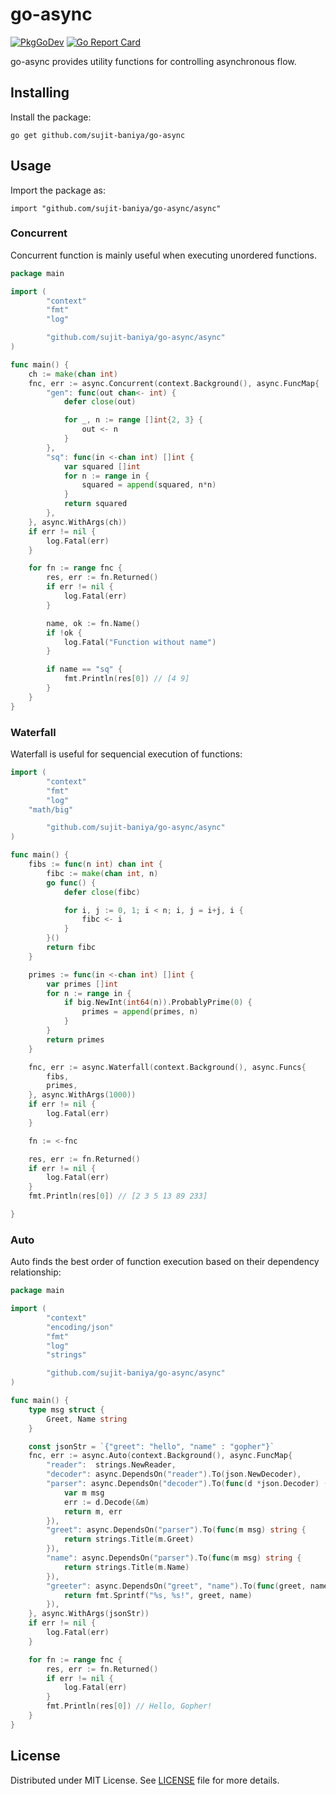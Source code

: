 # go-async

[![PkgGoDev](https://pkg.go.dev/badge/github.com/sujit-baniya/go-async/async)](https://pkg.go.dev/github.com/sujit-baniya/go-async/async)
[![Go Report Card](https://goreportcard.com/badge/github.com/sujit-baniya/go-async)](https://goreportcard.com/report/github.com/sujit-baniya/go-async)

go-async provides utility functions for controlling asynchronous flow.

## Installing

Install the package:
```
go get github.com/sujit-baniya/go-async
``` 

## Usage

Import the package as:
```
import "github.com/sujit-baniya/go-async/async"
```

### Concurrent

Concurrent function is mainly useful when executing unordered functions.

```go
package main

import (
        "context"
        "fmt"
        "log"

        "github.com/sujit-baniya/go-async/async"
)

func main() {
	ch := make(chan int)
	fnc, err := async.Concurrent(context.Background(), async.FuncMap{
		"gen": func(out chan<- int) {
			defer close(out)

			for _, n := range []int{2, 3} {
				out <- n
			}
		},
		"sq": func(in <-chan int) []int {
			var squared []int
			for n := range in {
				squared = append(squared, n*n)
			}
			return squared
		},
	}, async.WithArgs(ch))
	if err != nil {
		log.Fatal(err)
	}

	for fn := range fnc {
		res, err := fn.Returned()
		if err != nil {
			log.Fatal(err)
		}

		name, ok := fn.Name()
		if !ok {
			log.Fatal("Function without name")
		}

		if name == "sq" {
			fmt.Println(res[0]) // [4 9]
		}
	}
}

```

### Waterfall

Waterfall is useful for sequencial execution of functions:

```go
import (
        "context"
        "fmt"
        "log"
	"math/big"

        "github.com/sujit-baniya/go-async/async"
)

func main() {
	fibs := func(n int) chan int {
		fibc := make(chan int, n)
		go func() {
			defer close(fibc)

			for i, j := 0, 1; i < n; i, j = i+j, i {
				fibc <- i
			}
		}()
		return fibc
	}

	primes := func(in <-chan int) []int {
		var primes []int
		for n := range in {
			if big.NewInt(int64(n)).ProbablyPrime(0) {
				primes = append(primes, n)
			}
		}
		return primes
	}

	fnc, err := async.Waterfall(context.Background(), async.Funcs{
		fibs,
		primes,
	}, async.WithArgs(1000))
	if err != nil {
		log.Fatal(err)
	}

	fn := <-fnc

	res, err := fn.Returned()
	if err != nil {
		log.Fatal(err)
	}
	fmt.Println(res[0]) // [2 3 5 13 89 233]

}
```

### Auto

Auto finds the best order of function execution based on their dependency relationship:

```go
package main

import (
        "context"
        "encoding/json"
        "fmt"
        "log"
        "strings"

        "github.com/sujit-baniya/go-async/async"
)

func main() { 
	type msg struct {
		Greet, Name string
	}

	const jsonStr = `{"greet": "hello", "name" : "gopher"}`
	fnc, err := async.Auto(context.Background(), async.FuncMap{
		"reader":  strings.NewReader,
		"decoder": async.DependsOn("reader").To(json.NewDecoder),
		"parser": async.DependsOn("decoder").To(func(d *json.Decoder) (msg, error) {
			var m msg
			err := d.Decode(&m)
			return m, err
		}),
		"greet": async.DependsOn("parser").To(func(m msg) string {
			return strings.Title(m.Greet)
		}),
		"name": async.DependsOn("parser").To(func(m msg) string {
			return strings.Title(m.Name)
		}),
		"greeter": async.DependsOn("greet", "name").To(func(greet, name string) string {
			return fmt.Sprintf("%s, %s!", greet, name)
		}),
	}, async.WithArgs(jsonStr))
	if err != nil {
		log.Fatal(err)
	}

	for fn := range fnc {
		res, err := fn.Returned()
		if err != nil {
			log.Fatal(err)
		}
		fmt.Println(res[0]) // Hello, Gopher!
	}
} 
``` 

## License

Distributed under MIT License. See [LICENSE](LICENSE) file for more details.
